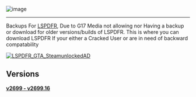![image](https://github.com/JamTheAdventurer/lspdfr/assets/94430800/b0f3ca00-83c8-4c8e-9e9d-83d3a743e008)

----------------------------------------------

Backups For [LSPDFR](https://www.lcpdfr.com/downloads/gta5mods/g17media/7792-lspd-first-response/), Due to G17 Media not allowing nor 
Having a backup or download for older versions/builds of LSPDFR.
This is where you can download LSPDFR If your either a Cracked User or are in need of backward compatability



[![LSPDFR_GTA_SteamunlockedAD](https://github.com/JamTheAdventurer/lspdfr/assets/94430800/f8e8529f-aedd-461c-948b-0c6af686594b)](https://steamunlocked.net/103-grand-theft-auto-v-free-v4-download "Download It Now!")

## Versions
[**v2699 - v2699.16**](https://github.com/JamTheAdventurer/lspdfr/releases/tag/LSPDFR_Build_8334)

